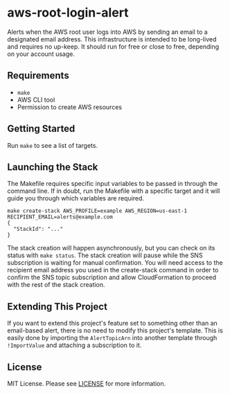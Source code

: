 # aws-root-login-alert

Alerts when the AWS root user logs into AWS by sending an email to a
designated email address.  This infrastructure is intended to be
long-lived and requires no up-keep.  It should run for free or close
to free, depending on your account usage.

## Requirements

* `make`
* AWS CLI tool
* Permission to create AWS resources

## Getting Started

Run `make` to see a list of targets.

## Launching the Stack

The Makefile requires specific input variables to be passed in through
the command line.  If in doubt, run the Makefile with a specific target
and it will guide you through which variables are required.

```
make create-stack AWS_PROFILE=example AWS_REGION=us-east-1 RECIPIENT_EMAIL=alerts@example.com
{
  "StackId": "..."
}
```

The stack creation will happen asynchronously, but you can check on its
status with `make status`.  The stack creation will pause while the
SNS subscription is waiting for manual confirmation.  You will need
access to the recipient email address you used in the create-stack
command in order to confirm the SNS topic subscription and allow
CloudFormation to proceed with the rest of the stack creation.

## Extending This Project

If you want to extend this project's feature set to something other than
an email-based alert, there is no need to modify this project's template.
This is easily done by importing the `AlertTopicArn` into another template
through `!ImportValue` and attaching a subscription to it.

## License

MIT License.  Please see [LICENSE](LICENSE) for more information.

